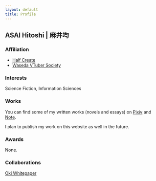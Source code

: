 ```yaml
---
layout: default
title: Profile
---
```


## ASAI Hitoshi | 麻井均
### Affiliation
- [Half Create](https://half-create.org)
- [Waseda VTuber Society](https://waseda.vken.org)

### Interests
Science Fiction, Information Sciences

### Works
You can find some of my written works (novels and essays) on [Pixiv](https://www.pixiv.net/users/70042496) and [Note](https://note.com/asainingen).

I plan to publish my work on this website as well in the future.

### Awards
None.

### Collaborations
[Oki Whitepaper](https://oki.half-create.org)
